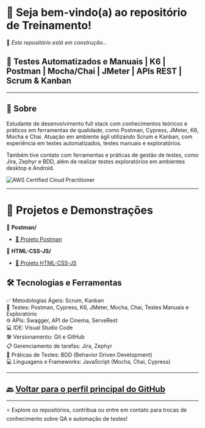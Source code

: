 # 👋 Seja bem-vindo(a) ao repositório de Treinamento!

🔧 *Este repositório está em construção...*

## 🎯 Testes Automatizados e Manuais | K6 | Postman | Mocha/Chai | JMeter | APIs REST | Scrum & Kanban

---

## 🚀 Sobre  
Estudante de desenvolvimento full stack com conhecimentos teóricos e práticos em ferramentas de qualidade, como Postman, Cypress, JMeter, K6, Mocha e Chai. Atuação em ambiente ágil utilizando Scrum e Kanban, com experiência em testes automatizados, testes manuais e exploratórios.

Também tive contato com ferramentas e práticas de gestão de testes, como Jira, Zephyr e BDD, além de realizar testes exploratórios em ambientes desktop e Android.

![AWS Certified Cloud Practitioner](https://img.shields.io/badge/AWS-Certified_Cloud_Practitioner-232F3E?logo=amazonaws&logoColor=FF9900)

---

# 📁 Projetos e Demonstrações

📁 **Postman/**

 - [🔗 Projeto Postman](https://github.com/EliSidneypb/Postman/blob/main/README.md)


📁 **HTML-CSS-JS/**

  - [🔗 Projeto HTML-CSS-JS](https://github.com/EliSidneypb/HTML-CSS-JAVASCRIPT)


## 🛠️ Tecnologias e Ferramentas

✅ Metodologias Ágeis: Scrum, Kanban  
🧪 Testes: Postman, Cypress, K6, JMeter, Mocha, Chai, Testes Manuais e Exploratório  
🌐 APIs: Swagger, API de Cinema, ServeRest  
💻 IDE: Visual Studio Code  
🛠️ Versionamento: Git e GitHub  
📋 Gerenciamento de tarefas: Jira, Zephyr  
📝 Práticas de Testes: BDD (Behavior Driven Development)  
💻 Linguagens e Frameworks: JavaScript (Mocha, Chai, Cypress)

---

## 🔙 [Voltar para o perfil principal do GitHub](https://github.com/EliSidneypb)

---

⭐ Explore os repositórios, contribua ou entre em contato para trocas de conhecimento sobre QA e automação de testes!

